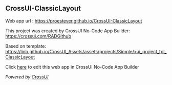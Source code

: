 ## CrossUI-ClassicLayout
Web app url : https://proestever.github.io/CrossUI-ClassicLayout

This project was created by CrossUI No-Code App Builder: https://crossui.com/RADGithub

Based on template: https://linb.github.io/CrossUI_Assets/assets/projects/Simple/xui_project_tpl_ClassicLayout

Click [here](https://crossui.com/RADGithub/#!from=github&owner=proestever&repo=CrossUI-ClassicLayout) to edit this web app in CrossUI No-Code App Builder

<i>Powered by [CrossUI](https://crossui.com)</i>

